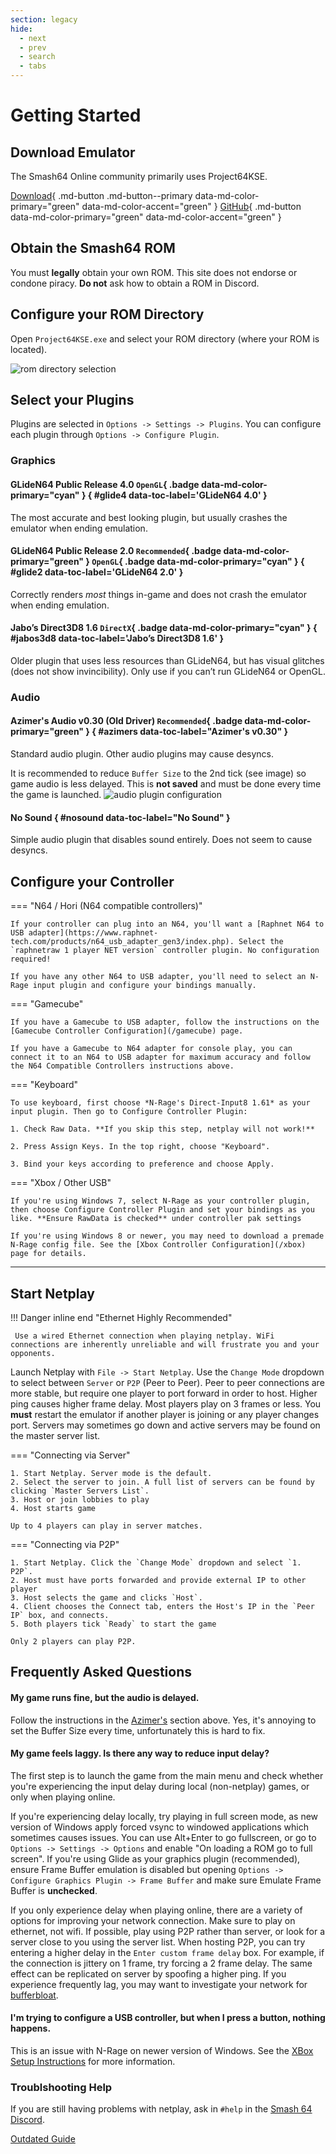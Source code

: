 ```yaml
---
section: legacy
hide:
  - next
  - prev
  - search
  - tabs
---
```

# Getting Started

## Download Emulator

The Smash64 Online community primarily uses Project64KSE.

[Download](https://github.com/smash64-dev/project64k-legacy/releases/latest/download/project64k-legacy.zip){ .md-button .md-button--primary data-md-color-primary="green" data-md-color-accent="green" }
[GitHub](https://github.com/smash64-dev/project64k-legacy){ .md-button data-md-color-primary="green" data-md-color-accent="green" }


## Obtain the Smash64 ROM

You must **legally** obtain your own ROM. This site does not endorse or condone piracy. **Do not** ask how to obtain a ROM in Discord.


## Configure your ROM Directory

Open `Project64KSE.exe` and select your ROM directory (where your ROM is located).

![rom directory selection](/assets/images/rom_directory.png)

## Select your Plugins

Plugins are selected in `Options -> Settings -> Plugins`. You can configure each plugin through `Options -> Configure Plugin`.

### Graphics

#### GLideN64 Public Release 4.0 `OpenGL`{ .badge data-md-color-primary="cyan" } { #glide4 data-toc-label='GLideN64 4.0' }

The most accurate and best looking plugin, but usually crashes the emulator when ending emulation.

#### GLideN64 Public Release 2.0 `Recommended`{ .badge data-md-color-primary="green" } `OpenGL`{ .badge data-md-color-primary="cyan" } { #glide2 data-toc-label='GLideN64 2.0' }

Correctly renders *most* things in-game and does not crash the emulator when ending emulation.

#### Jabo’s Direct3D8 1.6 `DirectX`{ .badge data-md-color-primary="cyan" } { #jabos3d8 data-toc-label='Jabo’s Direct3D8 1.6' }
Older plugin that uses less resources than GLideN64, but has visual glitches (does not show invincibility). Only use if you can’t run GLideN64 or OpenGL.


### Audio

#### Azimer's Audio v0.30 (Old Driver) `Recommended`{ .badge data-md-color-primary="green" } { #azimers data-toc-label="Azimer's v0.30" }

Standard audio plugin. Other audio plugins may cause desyncs. 

It is recommended to reduce `Buffer Size` to the 2nd tick (see image) so game audio is less delayed. This is **not saved** and must be done every time the game is launched.
![audio plugin configuration](/assets/images/azimers.png)
#### No Sound { #nosound data-toc-label="No Sound" }

Simple audio plugin that disables sound entirely. Does not seem to cause desyncs.

## Configure your Controller

=== "N64 / Hori (N64 compatible controllers)"

    If your controller can plug into an N64, you'll want a [Raphnet N64 to USB adapter](https://www.raphnet-tech.com/products/n64_usb_adapter_gen3/index.php). Select the `raphnetraw 1 player NET version` controller plugin. No configuration required!
    
    If you have any other N64 to USB adapter, you'll need to select an N-Rage input plugin and configure your bindings manually.

=== "Gamecube"

    If you have a Gamecube to USB adapter, follow the instructions on the [Gamecube Controller Configuration](/gamecube) page.
    
    If you have a Gamecube to N64 adapter for console play, you can connect it to an N64 to USB adapter for maximum accuracy and follow the N64 Compatible Controllers instructions above.

=== "Keyboard"

    To use keyboard, first choose *N-Rage's Direct-Input8 1.61* as your input plugin. Then go to Configure Controller Plugin:
    
    1. Check Raw Data. **If you skip this step, netplay will not work!**
    
    2. Press Assign Keys. In the top right, choose "Keyboard".

    3. Bind your keys according to preference and choose Apply.

=== "Xbox / Other USB"

    If you're using Windows 7, select N-Rage as your controller plugin, then choose Configure Controller Plugin and set your bindings as you like. **Ensure RawData is checked** under controller pak settings 
    
    If you're using Windows 8 or newer, you may need to download a premade N-Rage config file. See the [Xbox Controller Configuration](/xbox) page for details.

---

## Start Netplay
!!! Danger inline end "Ethernet Highly Recommended"

     Use a wired Ethernet connection when playing netplay. WiFi connections are inherently unreliable and will frustrate you and your opponents.

Launch Netplay with `File -> Start Netplay`. Use the `Change Mode` dropdown to select between `Server` or `P2P` (Peer to Peer). Peer to peer connections are more stable, but require one player to port forward in order to host. Higher ping causes higher frame delay. Most players play on 3 frames or less. You **must** restart the emulator if another player is joining or any player changes port. Servers may sometimes go down and active servers may be found on the master server list.

=== "Connecting via Server"

    1. Start Netplay. Server mode is the default.
    2. Select the server to join. A full list of servers can be found by clicking `Master Servers List`.
    3. Host or join lobbies to play
    4. Host starts game
    
    Up to 4 players can play in server matches.

=== "Connecting via P2P"

    1. Start Netplay. Click the `Change Mode` dropdown and select `1. P2P`. 
    2. Host must have ports forwarded and provide external IP to other player
    3. Host selects the game and clicks `Host`.
    4. Client chooses the Connect tab, enters the Host's IP in the `Peer IP` box, and connects.
    5. Both players tick `Ready` to start the game
    
    Only 2 players can play P2P.

## Frequently Asked Questions

#### My game runs fine, but the audio is delayed.

Follow the instructions in the [Azimer's](#azimers) section above. Yes, it's annoying to set the Buffer Size every time, unfortunately this is hard to fix.

#### My game feels laggy. Is there any way to reduce input delay?

The first step is to launch the game from the main menu and check whether you're experiencing the input delay during local (non-netplay) games, or only when playing online.

If you're experiencing delay locally, try playing in full screen mode, as new version of Windows apply forced vsync to windowed applications which sometimes causes issues. You can use Alt+Enter to go fullscreen, or go to `Options -> Settings -> Options` and enable "On loading a ROM go to full screen". If you're using Glide as your graphics plugin (recommended), ensure Frame Buffer emulation is disabled but opening `Options -> Configure Graphics Plugin -> Frame Buffer` and make sure Emulate Frame Buffer is **unchecked**.

If you only experience delay when playing online, there are a variety of options for improving your network connection. Make sure to play on ethernet, not wifi. If possible, play using P2P rather than server, or look for a server close to you using the server list. When hosting P2P, you can try entering a higher delay in the `Enter custom frame delay` box. For example, if the connection is jittery on 1 frame, try forcing a 2 frame delay. The same effect can be replicated on server by spoofing a higher ping. If you experience frequently lag, you may want to investigate your network for [bufferbloat](https://www.bufferbloat.net/projects/). 

#### I'm trying to configure a USB controller, but when I press a button, nothing happens.

This is an issue with N-Rage on newer version of Windows. See the [XBox Setup Instructions](/xbox/) for more information.

### Troublshooting Help

If you are still having problems with netplay, ask in `#help` in the [Smash 64 Discord](https://discord.gg/ssb64). 

[Outdated Guide](https://docs.google.com/document/d/1asbuKPAhHUGWgbJtLg7RJI5Hl_yDTJBlrpEQkgkgvkg/view)
